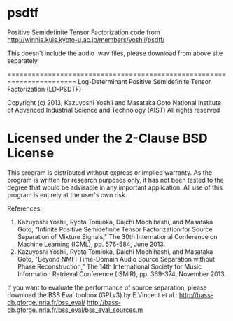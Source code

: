﻿# psdtf
Positive Semidefinite Tensor Factorization code from http://winnie.kuis.kyoto-u.ac.jp/members/yoshii/psdtf/

This doesn't include the audio .wav files, please download from above site separately

=======================================================================
Log-Determinant Positive Semidefinite Tensor Factorization (LD-PSDTF)

Copyright (c) 2013, Kazuyoshi Yoshii and Masataka Goto
National Institute of Advanced Industrial Science and Technology (AIST)
All rights reserved

Licensed under the 2-Clause BSD License
=======================================================================

This program is distributed without express or implied warranty.
As the program is written for research purposes only, it has not been 
tested to the degree that would be advisable in any important application. 
All use of this program is entirely at the user's own risk.

References:
1. Kazuyoshi Yoshii, Ryota Tomioka, Daichi Mochihashi, and Masataka Goto,
   "Infinite Positive Semidefinite Tensor Factorization for Source Separation
   of Mixture Signals," The 30th International Conference on Machine Learning
   (ICML), pp. 576-584, June 2013.
2. Kazuyoshi Yoshii, Ryota Tomioka, Daichi Mochihashi, and Masataka Goto,
   "Beyond NMF: Time-Domain Audio Source Separation without Phase 
   Reconstruction," The 14th International Society for Music Information 
   Retrieval Conference (ISMIR), pp. 369-374, November 2013.

If you want to evaluate the performance of source separation,
please download the BSS Eval toolbox (GPLv3) by E.Vincent et al.:
http://bass-db.gforge.inria.fr/bss_eval/
http://bass-db.gforge.inria.fr/bss_eval/bss_eval_sources.m
